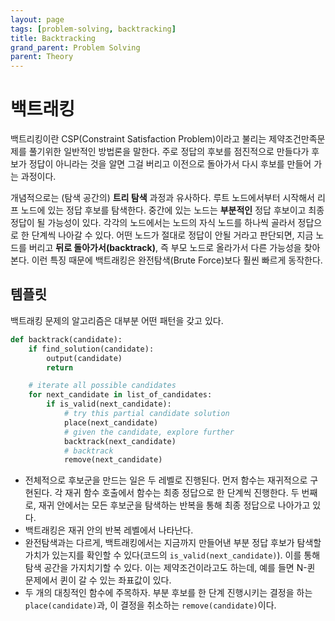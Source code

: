 ```yaml
---
layout: page
tags: [problem-solving, backtracking]
title: Backtracking
grand_parent: Problem Solving
parent: Theory
---
```


# 백트래킹

 백트리킹이란 CSP(Constraint Satisfaction Problem)이라고 불리는
 제약조건만족문제를 풀기위한 일반적인 방법론을 말한다. 주로 정답의
 후보를 점진적으로 만들다가 후보가 정답이 아니라는 것을 알면 그걸
 버리고 이전으로 돌아가서 다시 후보를 만들어 가는 과정이다.

 개념적으로는 (탐색 공간의) **트리 탐색** 과정과 유사하다. 루트
 노드에서부터 시작해서 리프 노드에 있는 정답 후보를 탐색한다. 중간에
 있는 노드는 **부분적인** 정답 후보이고 최종 정답이 될 가능성이
 있다. 각각의 노드에서는 노드의 자식 노드를 하나씩 골라서 정답으로 한
 단계씩 나아갈 수 있다. 어떤 노드가 절대로 정답이 안될 거라고
 판단되면, 지금 노드를 버리고 **뒤로 돌아가서(backtrack)**, 즉 부모
 노드로 올라가서 다른 가능성을 찾아본다. 이런 특징 때문에 백트래킹은
 완전탐색(Brute Force)보다 훨씬 빠르게 동작한다.

## 템플릿

 백트래킹 문제의 알고리즘은 대부분 어떤 패턴을 갖고 있다.

```python
def backtrack(candidate):
    if find_solution(candidate):
        output(candidate)
        return

    # iterate all possible candidates
    for next_candidate in list_of_candidates:
        if is_valid(next_candidate):
            # try this partial candidate solution
            place(next_candidate)
            # given the candidate, explore further
            backtrack(next_candidate)
            # backtrack
            remove(next_candidate)
```

 - 전체적으로 후보군을 만드는 일은 두 레벨로 진행된다. 먼저 함수는
   재귀적으로 구현된다. 각 재귀 함수 호출에서 함수는 최종 정답으로 한
   단계씩 진행한다. 두 번째로, 재귀 안에서는 모든 후보군을 탐색하는
   반복을 통해 최종 정답으로 나아가고 있다.
 - 백트래킹은 재귀 안의 반복 레벨에서 나타난다.
 - 완전탐색과는 다르게, 백트래킹에서는 지금까지 만들어낸 부분 정답
   후보가 탐색할 가치가 있는지를 확인할 수 있다(코드의
   `is_valid(next_candidate)`). 이를 통해 탐색 공간을 가지치기할 수
   있다. 이는 제약조건이라고도 하는데, 예를 들면 N-퀸 문제에서 퀸이 갈
   수 있는 좌표값이 있다.
 - 두 개의 대칭적인 함수에 주목하자. 부분 후보를 한 단계 진행시키는
   결정을 하는 `place(candidate)`과, 이 결정을 취소하는
   `remove(candidate)`이다.
